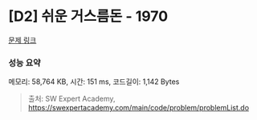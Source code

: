 # [D2] 쉬운 거스름돈 - 1970 

[문제 링크](https://swexpertacademy.com/main/code/problem/problemDetail.do?contestProbId=AV5PsIl6AXIDFAUq) 

### 성능 요약

메모리: 58,764 KB, 시간: 151 ms, 코드길이: 1,142 Bytes



> 출처: SW Expert Academy, https://swexpertacademy.com/main/code/problem/problemList.do
